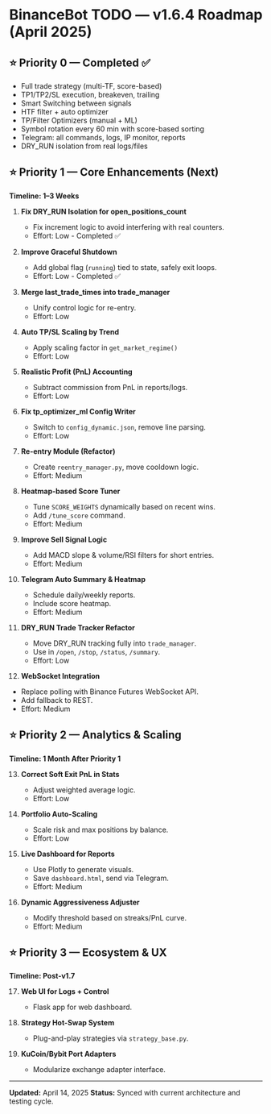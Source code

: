 # BinanceBot TODO — v1.6.4 Roadmap (April 2025)

## ⭐ Priority 0 — Completed ✅

- Full trade strategy (multi-TF, score-based)
- TP1/TP2/SL execution, breakeven, trailing
- Smart Switching between signals
- HTF filter + auto optimizer
- TP/Filter Optimizers (manual + ML)
- Symbol rotation every 60 min with score-based sorting
- Telegram: all commands, logs, IP monitor, reports
- DRY_RUN isolation from real logs/files

## ⭐ Priority 1 — Core Enhancements (Next)

**Timeline: 1–3 Weeks**

1. **Fix DRY_RUN Isolation for open_positions_count**

   - Fix increment logic to avoid interfering with real counters.
   - Effort: Low - Completed ✅

2. **Improve Graceful Shutdown**

   - Add global flag (`running`) tied to state, safely exit loops.
   - Effort: Low - Completed ✅

3. **Merge last_trade_times into trade_manager**

   - Unify control logic for re-entry.
   - Effort: Low

4. **Auto TP/SL Scaling by Trend**

   - Apply scaling factor in `get_market_regime()`
   - Effort: Low

5. **Realistic Profit (PnL) Accounting**

   - Subtract commission from PnL in reports/logs.
   - Effort: Low

6. **Fix tp_optimizer_ml Config Writer**

   - Switch to `config_dynamic.json`, remove line parsing.
   - Effort: Low

7. **Re-entry Module (Refactor)**

   - Create `reentry_manager.py`, move cooldown logic.
   - Effort: Medium

8. **Heatmap-based Score Tuner**

   - Tune `SCORE_WEIGHTS` dynamically based on recent wins.
   - Add `/tune_score` command.
   - Effort: Medium

9. **Improve Sell Signal Logic**

   - Add MACD slope & volume/RSI filters for short entries.
   - Effort: Medium

10. **Telegram Auto Summary & Heatmap**

    - Schedule daily/weekly reports.
    - Include score heatmap.
    - Effort: Medium

11. **DRY_RUN Trade Tracker Refactor**

    - Move DRY_RUN tracking fully into `trade_manager`.
    - Use in `/open`, `/stop`, `/status`, `/summary`.
    - Effort: Low

12. **WebSocket Integration**

- Replace polling with Binance Futures WebSocket API.
- Add fallback to REST.
- Effort: Medium

## ⭐ Priority 2 — Analytics & Scaling

**Timeline: 1 Month After Priority 1**

13. **Correct Soft Exit PnL in Stats**

    - Adjust weighted average logic.
    - Effort: Low

14. **Portfolio Auto-Scaling**

    - Scale risk and max positions by balance.
    - Effort: Low

15. **Live Dashboard for Reports**

    - Use Plotly to generate visuals.
    - Save `dashboard.html`, send via Telegram.
    - Effort: Medium

16. **Dynamic Aggressiveness Adjuster**
    - Modify threshold based on streaks/PnL curve.
    - Effort: Medium

## ⭐ Priority 3 — Ecosystem & UX

**Timeline: Post-v1.7**

17. **Web UI for Logs + Control**

    - Flask app for web dashboard.

18. **Strategy Hot-Swap System**

    - Plug-and-play strategies via `strategy_base.py`.

19. **KuCoin/Bybit Port Adapters**
    - Modularize exchange adapter interface.

---

**Updated:** April 14, 2025
**Status:** Synced with current architecture and testing cycle.
